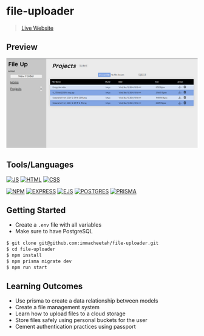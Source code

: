 # file-uploader

>  [Live Website](https://file-uploader-production-ea4f.up.railway.app/)

## Preview

![app preview](image.png)

## Tools/Languages

[![JS](https://img.shields.io/badge/-JAVASCRIPT-000?style=for-the-badge&logo=javascript&logoColor=F0DB4F)](#)  [![HTML](https://img.shields.io/badge/-HTML-000?style=for-the-badge&logo=html5)](#)  [![CSS](https://img.shields.io/badge/-CSS-000?style=for-the-badge&logo=css3&logoColor=1572B6)](#)

[![NPM](https://img.shields.io/badge/-npm-000?style=for-the-badge&logo=npm)](#)  [![EXPRESS](https://img.shields.io/badge/-express-000?style=for-the-badge&logo=express)](#) [![EJS](https://img.shields.io/badge/-ejs-000?style=for-the-badge&logo=ejs)](#)
[![POSTGRES](https://img.shields.io/badge/postgres-black?style=for-the-badge&logo=postgresql&)](#)
[![PRISMA](https://img.shields.io/badge/prisma-black?style=for-the-badge&logo=prisma&)](#)

## Getting Started
- Create a `.env` file with all variables
- Make sure to have PostgreSQL

```
$ git clone git@github.com:immacheetah/file-uploader.git
$ cd file-uploader
$ npm install
$ npm prisma migrate dev
$ npm run start
```

## Learning Outcomes

- Use prisma to create a data relationship between models
- Create a file management system
 - Learn how to upload files to a cloud storage
 - Store files safely using personal buckets for the user
- Cement authentication practices using passport